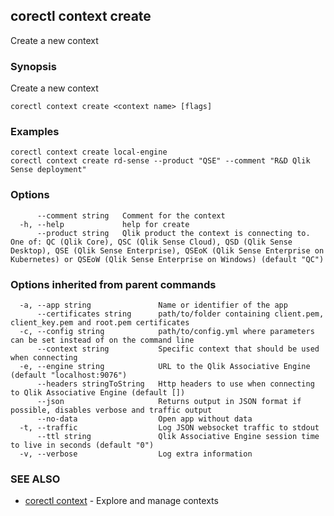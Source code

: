 ## corectl context create

Create a new context

### Synopsis

Create a new context

```
corectl context create <context name> [flags]
```

### Examples

```
corectl context create local-engine
corectl context create rd-sense --product "QSE" --comment "R&D Qlik Sense deployment"
```

### Options

```
      --comment string   Comment for the context
  -h, --help             help for create
      --product string   Qlik product the context is connecting to. One of: QC (Qlik Core), QSC (Qlik Sense Cloud), QSD (Qlik Sense Desktop), QSE (Qlik Sense Enterprise), QSEoK (Qlik Sense Enterprise on Kubernetes) or QSEoW (Qlik Sense Enterprise on Windows) (default "QC")
```

### Options inherited from parent commands

```
  -a, --app string               Name or identifier of the app
      --certificates string      path/to/folder containing client.pem, client_key.pem and root.pem certificates
  -c, --config string            path/to/config.yml where parameters can be set instead of on the command line
      --context string           Specific context that should be used when connecting
  -e, --engine string            URL to the Qlik Associative Engine (default "localhost:9076")
      --headers stringToString   Http headers to use when connecting to Qlik Associative Engine (default [])
      --json                     Returns output in JSON format if possible, disables verbose and traffic output
      --no-data                  Open app without data
  -t, --traffic                  Log JSON websocket traffic to stdout
      --ttl string               Qlik Associative Engine session time to live in seconds (default "0")
  -v, --verbose                  Log extra information
```

### SEE ALSO

* [corectl context](corectl_context.md)	 - Explore and manage contexts

